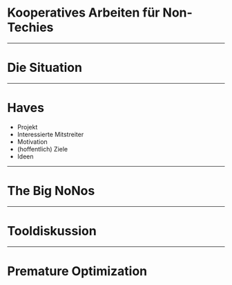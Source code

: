 # Kooperatives Arbeiten für Non-Techies
---
# Die Situation
---
# Haves

*  Projekt
*  Interessierte Mitstreiter
*  Motivation
*  (hoffentlich) Ziele
*  Ideen

---
# The Big NoNos
---
# Tooldiskussion

---
# Premature Optimization



